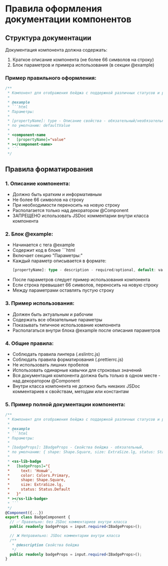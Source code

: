 # Правила оформления документации компонентов

## Структура документации

Документация компонента должна содержать:

1. Краткое описание компонента (не более 66 символов на строку)
2. Блок параметров и примера использования (в секции @example)

### Пример правильного оформления:

````typescript
/**
 * Компонент для отображения бейджа с поддержкой различных статусов и размеров
 *
 * @example
 * ```html
 * Параметры:
 *
 * [propertyName]: type - Описание свойства - обязательный/необязательный,
 * по умолчанию: defaultValue
 *
 * <component-name
 *   [propertyName]="value"
 * ></component-name>
 * ```
 */
````

## Правила форматирования

### 1. Описание компонента:

- Должно быть кратким и информативным
- Не более 66 символов на строку
- При необходимости переносить на новую строку
- Располагается только над декоратором @Component
- ЗАПРЕЩЕНО использовать JSDoc комментарии внутри класса компонента

### 2. Блок @example:

- Начинается с тега @example
- Содержит код в блоке ```html
- Включает секцию "Параметры:"
- Каждый параметр описывается в формате:
    ```typescript
    [propertyName]: type - description - required/optional, default: value
    ```
- После параметров следует пример использования компонента
- Если строка превышает 66 символов, переносить на новую строку
- Между параметрами оставлять пустую строку

### 3. Пример использования:

- Должен быть актуальным и рабочим
- Содержать все обязательные параметры
- Показывать типичное использование компонента
- Располагаться внутри блока @example после описания параметров

### 4. Общие правила:

- Соблюдать правила линтера (.eslintrc.js)
- Соблюдать правила форматирования (.prettierrc.js)
- Не использовать лишних пробелов
- Использовать одинарные кавычки для строковых значений
- Вся документация компонента должна быть только в одном месте - над декоратором @Component
- Внутри класса компонента не должно быть никаких JSDoc комментариев к свойствам,
  методам или константам

### 5. Пример полной документации компонента:

````typescript
/**
 * Компонент для отображения бейджа с поддержкой различных статусов и размеров
 *
 * @example
 * ```html
 * Параметры:
 *
 * [badgeProps]: IBadgeProps - Свойства бейджа - обязательный,
 * по умолчанию: { shape: Shape.Square, size: ExtraSize.lg, status: Status.Default }
 *
 * <ss-lib-badge
 *   [badgeProps]="{
 *     text: 'Новый',
 *     color: Colors.Primary,
 *     shape: Shape.Square,
 *     size: ExtraSize.lg,
 *     status: Status.Default
 *   }"
 * ></ss-lib-badge>
 * ```
 */
@Component({...})
export class BadgeComponent {
  // ✅ Правильно: без JSDoc комментариев внутри класса
  public readonly badgeProps = input.required<IBadgeProps>();

  // ❌ Неправильно: JSDoc комментарии внутри класса
  /**
   * @description Свойства бейджа
   */
  public readonly badgeProps = input.required<IBadgeProps>();
}
````
